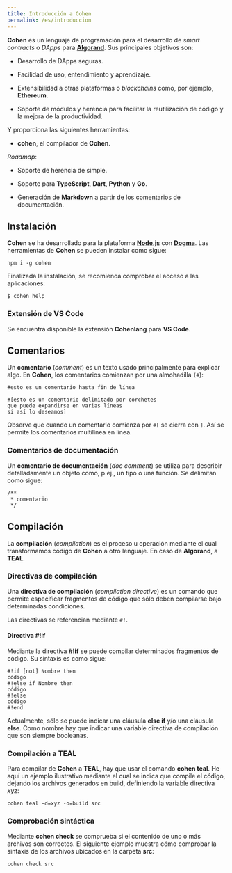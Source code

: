 ```yaml
---
title: Introducción a Cohen
permalink: /es/introduccion
---
```


**Cohen** es un lenguaje de programación para el desarrollo de *smart contracts* o *DApps* para [**Algorand**](https://algorand.foundation).
Sus principales objetivos son:

- Desarrollo de DApps seguras.

- Facilidad de uso, entendimiento y aprendizaje.

- Extensibilidad a otras plataformas o *blockchains* como, por ejemplo, **Ethereum**.

- Soporte de módulos y herencia para facilitar la reutilización de código y la mejora de la productividad.

Y proporciona las siguientes herramientas:

- **cohen**, el compilador de **Cohen**.

*Roadmap*:

- Soporte de herencia de simple.

- Soporte para **TypeScript**, **Dart**, **Python** y **Go**.

- Generación de **Markdown** a partir de los comentarios de documentación.

## Instalación

**Cohen** se ha desarrollado para la plataforma [**Node.js**](https://nodejs.org) con [**Dogma**](https://dogmalang.com).
Las herramientas de **Cohen** se pueden instalar como sigue:

```shell
npm i -g cohen
```

Finalizada la instalación, se recomienda comprobar el acceso a las aplicaciones:

```shell
$ cohen help
```

### Extensión de VS Code

Se encuentra disponible la extensión **Cohenlang** para **VS Code**.

## Comentarios

Un **comentario** (*comment*) es un texto usado principalmente para explicar algo.
En **Cohen**, los comentarios comienzan por una almohadilla `(#`):

```
#esto es un comentario hasta fin de línea

#[esto es un comentario delimitado por corchetes
que puede expandirse en varias líneas
si así lo deseamos]
```

Observe que cuando un comentario comienza por `#[` se cierra con `]`.
Así se permite los comentarios multilínea en línea.

### Comentarios de documentación

Un **comentario de documentación** (*doc comment*) se utiliza para describir detalladamente un objeto como, p.ej., un tipo o una función.
Se delimitan como sigue:

```
/**
 * comentario
 */
```

## Compilación

La **compilación** (*compilation*) es el proceso u operación mediante el cual transformamos código de **Cohen** a otro lenguaje.
En caso de **Algorand**, a **TEAL**.

### Directivas de compilación

Una **directiva de compilación** (*compilation directive*) es un comando que permite especificar fragmentos de código que sólo deben compilarse bajo determinadas condiciones.

Las directivas se referencian mediante `#!`.

#### Directiva #!if

Mediante la directiva **#!if** se puede compilar determinados fragmentos de código.
Su sintaxis es como sigue:

```
#!if [not] Nombre then
código
#!else if Nombre then
código
#!else
código
#!end
```

Actualmente, sólo se puede indicar una cláusula **else if** y/o una cláusula **else**.
Como nombre hay que indicar una variable directiva de compilación que son siempre booleanas.

### Compilación a TEAL

Para compilar de **Cohen** a **TEAL**, hay que usar el comando **cohen teal**.
He aquí un ejemplo ilustrativo mediante el cual se indica que compile el código, dejando los archivos generados en build, definiendo la variable directiva *xyz*:

```
cohen teal -d=xyz -o=build src
```

### Comprobación sintáctica

Mediante **cohen check** se comprueba si el contenido de uno o más archivos son correctos.
El siguiente ejemplo muestra cómo comprobar la sintaxis de los archivos ubicados en la carpeta **src**:

```
cohen check src
```